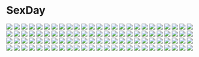 # SexDay
![](https://konachan.com/image/4a2f77f6531f87676067154fe1f588d7/Konachan.com%20-%207531%20gotou_junji%20kiyoura_setsuna%20school_days%20school_uniform%20thighhighs.jpg)
![](https://konachan.com/image/55fdef2ff2d0a9ce944b77bac3666314/Konachan.com%20-%2051433%20kamikita_komari%20little_busters%21.jpg)
![](https://konachan.com/image/e6e9e92cefcdaecff0a3a5b0593bbbd0/Konachan.com%20-%2057894%20beatrice%20butterfly%20umineko_no_naku_koro_ni.jpg)
![](https://konachan.com/image/a9b4983ca14b4fd1903c3021e9f8bc2c/Konachan.com%20-%20195142%20konpaku_youmu%20myon%20saigyouji_yuyuko%20seeker%20touhou.jpg)
![](https://konachan.com/image/a0d3f255589c6390d42abf6313b67a4c/Konachan.com%20-%20280814%20blue_eyes%20flowers%20gray_hair%20headband%20katana%20konpaku_youmu%20maachi_%28fsam4547%29%20myon%20petals%20short_hair%20skirt%20sword%20touhou%20weapon.jpg)
![](https://konachan.com/jpeg/885b083c6749a26169504fd18d8172c5/Konachan.com%20-%20126876%20akaikitsune%20hijiri_byakuren%20sword%20touhou%20weapon.jpg)
![](https://konachan.com/image/24cedd5256da4a30d1a12b6a031cdaec/Konachan.com%20-%20198050%20black_hair%20blush%20braids%20breasts%20censored%20gloves%20kneehighs%20long_hair%20nipples%20pussy%20pussy_juice%20school_swimsuit%20spread_legs%20swimsuit%20yoshi_tama.jpg)
![](https://konachan.com/jpeg/a9eee5270f24647a016bf8cb851eacbc/Konachan.com%20-%2035798%20kyouran_kazoku_nikki.jpg)
![](https://konachan.com/jpeg/35d231113b35fad7f9ff95fe7ebbba24/Konachan.com%20-%20232145%202girls%20blue_eyes%20blush%20bow%20breasts%20christmas%20cleavage%20cropped%20dress%20fireworks%20gloves%20hat%20long_hair%20moon%20navel%20night%20northman%20santa_hat%20thighhighs.jpg)
![](https://konachan.com/image/eb92bb550ebf47ad3980e72cf7b26a49/Konachan.com%20-%2078524%20frederica_bernkastel%20silverwing%20stockings%20tail%20umineko_no_naku_koro_ni.jpg)
![](https://konachan.com/image/15b9e79d7ed6b595c8c5ff8a17e08b32/Konachan.com%20-%20274660%20azur_lane%20blush%20breasts%20censored%20gloves%20kneehighs%20long_hair%20navel%20nipples%20no_bra%20nopan%20penis%20ponytail%20pussy%20red_eyes%20sex%20shirt_lift%20watermark%20zen_o.jpg)
![](https://konachan.com/image/404a04874c025250bc6bc38a06993cda/Konachan.com%20-%20212277%20aliasing%20animal_ears%20catgirl%20long_hair%20monochrome%20original%20shibano_kaito%20thighhighs.jpg)
![](https://konachan.com/image/6bf7ae4f93158c8f18e0ce8c5735e35f/Konachan.com%20-%20134275%202girls%20blonde_hair%20blush%20bow%20jerry%20purple_eyes%20purple_hair%20school_uniform%20sugiura_ayano%20toshinou_kyouko%20white%20yuru_yuri.jpg)
![](https://konachan.com/jpeg/194520564d5639a9992f4fb4d6d2e651/Konachan.com%20-%20287277%20ass%20breasts%20dress%20fate_%28series%29%20fate_stay_night%20long_hair%20matou_sakura%20nanao_%28mahaya%29%20petals%20purple_hair%20red_eyes%20ribbons%20watermark.jpg)
![](https://konachan.com/jpeg/07499a47386b3c0ecae105f895527430/Konachan.com%20-%20169262%20ass_grab%20blonde_hair%20blue_eyes%20blush%20breasts%20ch%40r%20game_cg%20koizuka_wakaba%20long_hair%20no_bra%20open_shirt%20school_uniform%20sex%20skirt%20tears%20thighhighs.jpg)
![](https://konachan.com/image/e9911348e7e85e4a5dd644b92bde2c2a/Konachan.com%20-%20109064%20blonde_hair%20fang%20flandre_scarlet%20garyljq%20red_eyes%20short_hair%20touhou%20vampire%20wings.jpg)
![](https://konachan.com/image/f0e35cb2f0ad2a62a8cc36e6c1fa10af/Konachan.com%20-%2038179%20bikini%20bow%20idolmaster%20kawata_hisashi%20minase_iori%20ribbons%20swimsuit%20water%20wet.jpg)
![](https://konachan.com/image/4e813bdd165f296556054daa7c3467fa/Konachan.com%20-%20188978%20ahri_%28league_of_legends%29%20animal_ears%20black_hair%20breasts%20cleavage%20kaka_cheung%20league_of_legends%20multiple_tails%20tail.jpg)
![](https://konachan.com/image/c28da41674bdaea5862a83862b06ee41/Konachan.com%20-%20215364%20aliasing%20guilty_crown%20gun%20japanese_clothes%20koutetsujou_no_kabaneri%20lolita_fashion%20pink_hair%20spear%20tanikku%20weapon%20yukata%20yuzuriha_inori.jpg)
![](https://konachan.com/image/18b336f1b87d37dc1f4c174eb90fe455/Konachan.com%20-%20294485%20aqua_eyes%20black_hair%20dress%20flowers%20long_hair%20original%20planet%20rose%20yuu_li_%28glass%29.jpg)
![](https://konachan.com/image/fe92d2d216f50d7535abe2a1262bfcbf/Konachan.com%20-%20236457%202girls%20black_hair%20bow%20dress%20elbow_gloves%20flowers%20gloves%20hug%20nishikino_maki%20petals%20red_hair%20short_hair%20twintails%20wedding_attire%20yazawa_nico.jpg)
![](https://konachan.com/image/cdb21db1e3111718bbd5bfd857713323/Konachan.com%20-%2048687%20akizuki_ritsuko%20futami_mami%20hirosato%20idolmaster%20kisaragi_chihaya%20ojamajo_doremi%20parody.jpg)
![](https://konachan.com/jpeg/53cc0633835357f670740c91c51d99e2/Konachan.com%20-%20143118%20bed%20blush%20bra%20breasts%20dracu-riot%21%20game_cg%20inamura_rio%20kobuichi%20mutsura_yuuto%20nipples%20nopan%20penis%20purple_hair%20pussy%20sex%20uncensored%20underwear%20yuzusoft.jpg)
![](https://konachan.com/image/b3f0c1ceed43159cc11c440540043044/Konachan.com%20-%20150379%20breasts%20highschool_dxd%20himejima_akeno%20long_hair%20miyama-zero%20red_hair%20rias_gremory%20scan%20tagme%20topless.jpg)
![](https://konachan.com/jpeg/ff7597ec571afacb902e2e85075a9479/Konachan.com%20-%2034752%20close%20itoshiki_nozomu%20sayonara_zetsubou_sensei%20vector.jpg)
![](https://konachan.com/jpeg/26cd4f15234d950f8aa4f9909dfa597f/Konachan.com%20-%20211963%20animal%20bird%20bloodborne%20building%20city%20scenic%20sky%20snatti%20sunset.jpg)
![](https://konachan.com/image/7e45a4abfec279457ef97b7e248d0dfa/Konachan.com%20-%2091517%20agi_%28holic2007%29%20headphones%20hug%20kagamine_len%20kagamine_rin%20len_append%20male%20rin_append%20vocaloid.jpg)
![](https://konachan.com/jpeg/194ea36011530d062b103461be448365/Konachan.com%20-%20181157%2010xxx05%20nico_nico_singer%20short_hair%20socks%20teddy_bear.jpg)
![](https://konachan.com/image/5b3c9a7584ecbe93330e8e25f9a75c9e/Konachan.com%20-%2096078%20blush%20breasts%20clouds%20feathers%20flat_chest%20gun%20long_hair%20nipples%20nude%20orange_eyes%20pink_hair%20ribbons%20weapon.jpg)
![](https://konachan.com/image/b4357e135cc7963e52b95e5095da73d0/Konachan.com%20-%2045171%20baccano%21%20berga_gandor%20chane_laforet%20czeslaw_meyer%20ennis%20eve_genoard%20jacuzzi_splot%20keith_gandor%20luck_gandor%20maiza_avarro%20miria_harvent%20signed.jpg)
![](https://konachan.com/jpeg/734b3a7b44d06613dd6dd44106a416c3/Konachan.com%20-%20166971%20animal_ears%20beach%20blonde_hair%20blue_eyes%20clouds%20collar%20dress%20elbow_gloves%20gloves%20kitsune_neko%20long_hair%20original%20sky%20sunset%20water%20wedding_attire.jpg)
![](https://konachan.com/image/77ef6931acc180f5d2ae4daf4e59bda3/Konachan.com%20-%20287280%20aliasing%20azur_lane%20bikini%20blush%20breasts%20clouds%20drink%20flowers%20foxgirl%20headdress%20kotengu%20long_hair%20navel%20sky%20summer%20swim_ring%20swimsuit%20tree%20water.jpg)
![](https://konachan.com/image/67ac780290fff88ab947716fb1dbf0a7/Konachan.com%20-%20108605%20bikini%20hatsune_miku%20kagamine_rin%20liong%20swim_ring%20swimsuit%20takoluka%20twintails%20vocaloid%20water%20wet.jpg)
![](https://konachan.com/jpeg/5b69b907a68248a7ac1030663dff1c31/Konachan.com%20-%20244581%20ashley_rosemarry%20blush%20glasses%20gray_eyes%20kopianget%20necklace%20nopan%20original%20pubic_hair%20pussy%20red_hair%20short_hair%20tattoo%20uncensored%20white%20wristwear.jpg)
![](https://konachan.com/image/c900a165a8eb5a366f186bad0118fca5/Konachan.com%20-%20123452%20all_male%20ayano_%28irodori%29%20blue_eyes%20blue_hair%20kaito%20male%20scarf%20twins%20underwater%20vocaloid%20water.jpg)
![](https://konachan.com/image/70cf76a49582c5ed845c46e851188a01/Konachan.com%20-%206230%20sawachika_eri%20school_rumble%20suou_mikoto%20swimsuit%20takano_akira%20tsukamoto_tenma%20tsukamoto_yakumo.jpg)
![](https://konachan.com/jpeg/a6efa06b564ca45e20039a29f2555473/Konachan.com%20-%20162314%20bath%20bathtub%20black_hair%20blush%20breasts%20brown_eyes%20cabbit%20censored%20game_cg%20kitao_sekka%20nipples%20nude%20ribbons%20rubber_duck%20water%20wet%20yukie.jpg)
![](https://konachan.com/image/13b681e08f566ce5bf44e92301ab3dc0/Konachan.com%20-%20177783%20blue_hair%20boots%20bow%20brown_hair%20drink%20eyepatch%20green_eyes%20ikeda_kazumi%20male%20pink_hair%20scarf%20short_hair%20thighhighs%20tie%20togashi_yuuta%20tree%20twintails.jpg)
![](https://konachan.com/image/0429f1ce83c21f4a148f29ca4447d8b8/Konachan.com%20-%20159441%20akiyama_mio%20breasts%20k-on%21%20nanao%20navel%20nipples%20panties%20striped_panties%20topless%20underwear.jpg)
![](https://konachan.com/image/e38d00233768bddf70019907bc52290a/Konachan.com%20-%20213898%20animal%20bird%20blonde_hair%20butterfly%20choker%20cross%20elbow_gloves%20gloves%20gothic%20original%20pantyhose%20pixiv_fantasia%20xi_yan.jpg)
![](https://konachan.com/image/8a7a983fb7036e5ff218e7f3b6da373e/Konachan.com%20-%20147490%20black_hair%20himenokouji_akiko%20long_hair%20megami%20nude%20onii-chan_dakedo_ai_sae_areba_kankei_naiyo_ne%20ribbons%20scan%20takimoto_shouko.jpg)
![](https://konachan.com/image/ed827ca8c368f95a9b69475246a95297/Konachan.com%20-%2034106%20aka%20arrems%20crossover%20giniro%20lamune%20mizuiro%20nekoneko_soft%20nipples%20nude%20onsen%20third-party_edit%20white_setsunasa_no_kakera.jpg)
![](https://konachan.com/jpeg/d25a8a134ab1e13b478903c85c85ba45/Konachan.com%20-%20169843%20black_hair%20blonde_hair%20blush%20bow%20chibi%20doll%20fang%20foxgirl%20hat%20puppet%20red_eyes%20short_hair%20tail%20touhou%20white_hair%20wolfgirl%20yakumo_ran%20yellow_eyes.jpg)
![](https://konachan.com/image/e304115d9162aa2e7efc24f850d7af1e/Konachan.com%20-%2033639%20tinkle.jpg)
![](https://konachan.com/image/80571fe06c5fc6a0b57763a8be348406/Konachan.com%20-%2067672%20all_male%20himura_kenshin%20japanese_clothes%20katana%20male%20rurouni_kenshin%20scar%20sword%20weapon.jpg)
![](https://konachan.com/image/1fa3cc6092a5bdf4122fc74c920b4f24/Konachan.com%20-%20278563%203d%20arsenixc%20building%20car%20city%20love_money_rock%27n%27roll%20nobody%20scenic%20sunset%20vvcephei.jpg)
![](https://konachan.com/image/6cffc4563c081708dae249a0f4ea6736/Konachan.com%20-%2041839%20aya_brea%20dualscreen%20parasite_eve%20tagme.jpg)
![](https://konachan.com/jpeg/1981d4d3e31a0924ae6677271c1c3d02/Konachan.com%20-%20124820%20blonde_hair%20blue_eyes%20blush%20breast_grab%20breasts%20ex-one%20game_cg%20kazamatsuri_mana%20mikeou%20navel%20nipples%20panties%20pantyhose%20topless%20underwear.jpg)
![](https://konachan.com/jpeg/66154ea38960964e87a2f11f7ed8f53c/Konachan.com%20-%20122194%20coffee-kizoku%20cure_girl%20game_cg%20green_eyes%20green_hair%20kagamihara_itsuha%20long_hair%20towel%20wet.jpg)
![](https://konachan.com/jpeg/d3803cbf18b381e5b831b1b8d471a78f/Konachan.com%20-%20294131%20bed%20breast_hold%20gray_hair%20green_eyes%20konpaku_youmu%20myon%20navel%20nori_tamago%20nude%20short_hair%20touhou.jpg)
![](https://konachan.com/jpeg/1e23aba8b5318330a30d3a8f2f19c21c/Konachan.com%20-%20218559%20anus%20ass%20ayase_eri%20blonde_hair%20blue_eyes%20breasts%20censored%20long_hair%20love_live%21_school_idol_project%20masurawo%20nipples%20nude%20ponytail%20pussy.jpg)
![](https://konachan.com/jpeg/838b00b9dee05b41e885f272aee2d777/Konachan.com%20-%2088220%202girls%20chelsea_arcot%20game_cg%20shelley_maycraft%20shukufuku_no_campanella%20tagme%20windmill_oasis.jpg)
![](https://konachan.com/image/29e0ac7c7bf9dfbaece1e43675427f01/Konachan.com%20-%20213801%20aile_%28mega_man%29%20ass%20bodysuit%20breast_grab%20breasts%20brown_hair%20cameltoe%20erect_nipples%20green_eyes%20mega_man%20short_hair%20sketch%20skintight%20zako.jpg)
![](https://konachan.com/jpeg/8d26d79b2b9ec15d6c87eee62054d491/Konachan.com%20-%2062102%20alphard%20canaan%20canaan_%28character%29%20gun%20weapon.jpg)
![](https://konachan.com/image/5cc0c9ce4d9c6beb553a7ab1301d1f52/Konachan.com%20-%20270256%20blonde_hair%20dark%20demon%20gray_eyes%20headband%20horns%20kagamine_len%20kagamine_rin%20male%20miwasiba%20pointed_ears%20scarf%20school_uniform%20short_hair%20vocaloid.jpg)
![](https://konachan.com/jpeg/c3503cdb54de4a2615f079346dbd6aea/Konachan.com%20-%209064%20cheerleader%20hiiragi_kagami%20hiiragi_tsukasa%20lucky_star%20twins.jpg)
![](https://konachan.com/image/7d92a86489624a871817b4987e2db340/Konachan.com%20-%20107591%20kingdom_hearts%20roxas.jpg)
![](https://konachan.com/image/06347c505f27c4115f03f1aca4de643b/Konachan.com%20-%2082144%20animal_ears%20blush%20cameltoe%20catgirl%20dressing%20panties%20pink_hair%20socks%20tail%20thighhighs%20underwear%20wink.jpg)
![](https://konachan.com/image/40dd609a686cb1cb2c786b87e3526f75/Konachan.com%20-%2074111%20brown_hair%20dark%20dskb.jpg)
![](https://konachan.com/jpeg/7dbb069606ac193aac0491e90080b5d0/Konachan.com%20-%20165351%202girls%20blush%20breasts%20gloves%20long_hair%20navel%20nipples%20nude%20open_shirt%20pink_eyes%20pink_hair%20pussy%20thighhighs%20tribadism%20uncensored%20yellow_eyes%20yuri.jpg)
![](https://konachan.com/jpeg/e1e11da31c8c0517402833d28e5ebcae/Konachan.com%20-%20258508%20bed%20blonde_hair%20blue_eyes%20blush%20bow%20breasts%20censored%20cum%20game_cg%20green_eyes%20long_hair%20navel%20nipples%20nude%20penis%20pussy%20saber%20sex%20short_hair%20splush_wave.jpg)
![](https://konachan.com/image/60e276b0d58a71ce978fdca7f5a4df45/Konachan.com%20-%20225039%20animal%20armor%20braids%20camera%20cat%20chibi%20crying%20dress%20drink%20fish%20food%20glasses%20gloves%20gothic%20group%20hat%20horns%20male%20mask%20miko%20skirt%20tagme%20water%20weapon%20wink.jpg)
![](https://konachan.com/jpeg/34e7c57a66cda9f42a398f532987e06b/Konachan.com%20-%20134587%20animal_ears%20crossover%20inubashiri_momiji%20jinouga%20matsuda_%28matsukichi%29%20monster_hunter%20red_eyes%20short_hair%20sword%20tail%20touhou%20weapon%20white_hair%20wolfgirl.jpg)
![](https://konachan.com/jpeg/27edccb3eab83cb89d9949baf82ff783/Konachan.com%20-%20258989%20all_male%20ass%20black_hair%20blue_eyes%20braids%20catboy%20couch%20long_hair%20male%20nude%20original%20panties%20short_hair%20tail%20thighhighs%20trap%20twintails%20underwear.jpg)
![](https://konachan.com/jpeg/355d6567831467fcbd18e7f075245ccc/Konachan.com%20-%20290500%20aliasing%20animal_ears%20aqua_eyes%20braids%20catgirl%20cat_smile%20flowers%20kneehighs%20mechuragi%20original%20ribbons%20skirt%20tail%20twintails%20water%20white_hair.jpg)
![](https://konachan.com/jpeg/c2bf2296752351636aed3cb466ec6ce8/Konachan.com%20-%20301127%20blush%20brown_eyes%20brown_hair%20isshiki_iroha%20jun_%28540000000000000%29%20panties%20school_uniform%20short_hair%20skirt%20underwear.jpg)
![](https://konachan.com/image/51910d000dabaec49e24057d259431a1/Konachan.com%20-%2017097%20aika_s_granzchesta%20akira_e_ferrari%20alice_carroll%20alicia_florence%20aria%20aria_pokoteng%20athena_glory%20hime_m_granzchesta%20maa%20mizunashi_akari.jpg)
![](https://konachan.com/jpeg/f1a5b21099b41ea1755604d768aa75cf/Konachan.com%20-%20224024%20blonde_hair%20blush%20bow%20gloves%20hat%20kofa_%28ikyurima%29%20luciko_%28otoca_d%27or%29%20magic%20otoca_d%27or%20purple_eyes%20skirt%20staff%20twintails.jpg)
![](https://konachan.com/image/f5d9bcd537fa176fbf8284762526e7f6/Konachan.com%20-%20259681%20aliasing%20aqua_hair%20boots%20bow%20dress%20glasses%20group%20hat%20headband%20hoodie%20kaito%20male%20meiko%20ponytail%20scarf%20shirt%20shorts%20skirt%20sogawa66%20tie%20vocaloid%20wink.jpg)
![](https://konachan.com/image/cba4d31f045c9e16615e7e496db5f31d/Konachan.com%20-%20183154%20aqua_eyes%20aqua_hair%20hatsune_miku%20long_hair%20microphone%20senghei_jerryu%20tie%20twintails%20vocaloid.jpg)
![](https://konachan.com/image/ca91f15982abba18dd7ebf2efae0a191/Konachan.com%20-%20190916%20kagayan1096%20katana%20long_hair%20petals%20purple_hair%20red_eyes%20sword%20twintails%20vocaloid%20voiceroid%20weapon%20wings%20yuzuki_yukari.jpg)
![](https://konachan.com/image/c1cb125eba00f0c23179f38390e34388/Konachan.com%20-%20143429%20bow%20bow_%28weapon%29%20choker%20dress%20kaname_madoka%20mahou_shoujo_madoka_magica%20pink_eyes%20pink_hair%20sayori%20weapon%20white.jpg)
![](https://konachan.com/image/7e9bbff3d23f764463797d851c09b70c/Konachan.com%20-%20272064%20alzi%20original.jpg)
![](https://konachan.com/image/f4b0324544fa3adc50daea98d9696289/Konachan.com%20-%20102228%20japanese_clothes%20tagme%20taka_%28tsmix%29%20yukata.jpg)
![](https://konachan.com/image/28b51a98926670c7edd875be9ef282dc/Konachan.com%20-%20279095%20barefoot%20bed%20chain%20collar%20fang%20idolmaster%20inika%20phone%20pink_eyes%20pink_hair%20shackles%20short_hair%20signed%20teddy_bear%20yumemi_riamu.jpg)
![](https://konachan.com/jpeg/62364c3831478b08e21f5526c8b283d2/Konachan.com%20-%20277747%20blonde_hair%20boots%20choker%20feathers%20hoodie%20isaac_foster%20long_hair%20male%20rachel_gardner%20reflection%20scythe%20short_hair%20tidsean%20weapon%20wings.jpg)
![](https://konachan.com/jpeg/996b68d41d6c5e9d57f212a400a827d6/Konachan.com%20-%20276663%20animal%20animal_ears%20blonde_hair%20blush%20breasts%20drink%20foxgirl%20japanese_clothes%20kurotobi_rarumu%20miko%20original%20red_eyes%20sake%20smoking.jpg)
![](https://konachan.com/jpeg/770fd012e93779826095435f5c0e5398/Konachan.com%20-%20245017%20anthropomorphism%20crested_ibis_%28kemono_friends%29%20kemono_friends%20loli%20nagayama_yuunon%20third-party_edit.jpg)
![](https://konachan.com/jpeg/806a69bef6abd8a38b554441661df173/Konachan.com%20-%20116048%20black_hair%20blue_eyes%20breasts%20brown_eyes%20brown_hair%20nanahime_%28aoi%29%20nipples%20nude%20school_uniform%20tagme.jpg)
![](https://konachan.com/image/9606ed4e34f38b4216f715e353bf5ab0/Konachan.com%20-%20127575%20chinese_clothes%20chinese_dress%20headphones%20j.lili%20original%20tagme%20thighhighs.jpg)
![](https://konachan.com/jpeg/e49ea9607e9d1d5ef94796c02182ab69/Konachan.com%20-%20148011%20black_hair%20blue_eyes%20breasts%20censored%20chuning_lover%20game_cg%20koso%20long_hair%20navel%20nipples%20no_bra%20open_shirt%20panties%20pussy%20sex%20underwear%20wet.jpg)
![](https://konachan.com/jpeg/6a75711466481852f1f95d5eb4bba885/Konachan.com%20-%2099008%20animal_ears%20aqua_eyes%20blonde_hair%20blush%20breasts%20game_cg%20gloves%20long_hair%20nipples%20sex%20shirt_lift%20soukyuu_no_soleil%20thighhighs%20tree%20tsurugi_hagane%20wings.jpg)
![](https://konachan.com/image/0ce45c0b0655eaaaab2067f19a818f42/Konachan.com%20-%2047964%20akiyama_mio%20hirasawa_yui%20k-on%21.jpg)
![](https://konachan.com/jpeg/7dd6e1ba5ed3e704a335f357525d9f61/Konachan.com%20-%20198816%20black_hair%20dragonball%20logo%20male%20short_hair%20son_goku.jpg)
![](https://konachan.com/image/f83729186a1dd89d6018033f2fc8bddb/Konachan.com%20-%2020652%20tagme%20twins.jpg)
![](https://konachan.com/image/d0f6943128c751302cd93354d0037c69/Konachan.com%20-%2014013%20nova_terra%20starcraft%20white.jpg)
![](https://konachan.com/image/74a621de85491869af21c830a56ef9f3/Konachan.com%20-%2024997%20somedays_dreamers.jpg)
![](https://konachan.com/jpeg/94710c7d87e697421419d55648a67964/Konachan.com%20-%20255174%20cameltoe%20choker%20dress%20long_hair%20navel%20nepgear%20open_shirt%20panties%20purple_eyes%20purple_hair%20school_uniform%20tagme_%28artist%29%20thighhighs%20underwear.jpg)
![](https://konachan.com/image/033c6eadbf52eff94f8ce8e5f2ce0306/Konachan.com%20-%2018487%20koihime_musou.jpg)
![](https://konachan.com/image/fed7b01e2250e8c2fe949ec510c9154d/Konachan.com%20-%2028693%20chu_x_chu%20game_cg%20pointed_ears%20unisonshift.jpg)
![](https://konachan.com/image/eb04f8e3f1bec4a62292c0f841e92c06/Konachan.com%20-%2014052%20maou_to_odore%21%20tagme.jpg)
![](https://konachan.com/image/6438fa0c9260627c695b276634a632ce/Konachan.com%20-%2076492%202girls%20animal_ears%20barefoot%20catgirl%20popsicle%20school_swimsuit%20swimsuit%20tail%20usagihime.jpg)
![](https://konachan.com/image/4df19e2a561b31e995e505a6abd4bacd/Konachan.com%20-%20110983%20bow%20breasts%20cleavage%20dress%20flowers%20garter_belt%20green_eyes%20green_hair%20hachi_shoku%20hatsune_miku%20rose%20stockings%20twintails%20vocaloid.jpg)
![](https://konachan.com/jpeg/aece2ca1cd7238f9b29a2d0bee33553a/Konachan.com%20-%20245811%20a1c%20breasts%20brown_eyes%20brown_hair%20cleavage%20game_cg%20headphones%20long_hair%20menhera_ayuri_no_yamanai_onedari%20paper%20ponytail%20utakata_ayuri%20yuncha.jpg)
![](https://konachan.com/jpeg/95392219e1cf8046c1cdc968c4aec347/Konachan.com%20-%20211798%202girls%20fingering%20hug%20long_hair%20nude%20original%20red_eyes%20veilrain%20white_hair%20yuri.jpg)
![](https://konachan.com/jpeg/69a0f520aaafa6b1e39c13a9b922a0c3/Konachan.com%20-%20184375%20blood%20blush%20breasts%20effordom_soft%20game_cg%20long_hair%20nipples%20no_bra%20nopan%20penis%20purple_eyes%20pussy%20sex%20uncensored%20white_hair%20yuuki_hagure.jpg)
![](https://konachan.com/image/26be3ef5aa51b2fe7b5517d48e924308/Konachan.com%20-%2099971%20black_hair%20castlevania%20long_hair%20moon%20shanoa.jpg)
![](https://konachan.com/jpeg/337b22d55519da0b2b27d32c753458c8/Konachan.com%20-%20291635%20anus%20aqua_eyes%20ass%20bondage%20brown_hair%20elbow_gloves%20gloves%20long_hair%20neit_ni_sei%20original%20pussy%20thighhighs%20uncensored.jpg)
![](https://konachan.com/image/4974c07d5b883858c7c5711b3d38211e/Konachan.com%20-%20293771%20black_hair%20japanese_clothes%20long_hair%20miko%20moon%20night%20original%20red_eyes%20sky%20stars%20sword%20tagme_%28artist%29%20thighhighs%20torii%20weapon%20zettai_ryouiki.jpg)
![](https://konachan.com/image/b3a8704db7ea817386df05d576d47619/Konachan.com%20-%2085313%20close%20hatsune_miku%20heki_kiri%20vocaloid.jpg)
